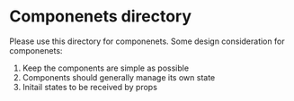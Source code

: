 # Componenets directory

Please use this directory for componenets.
Some design consideration for componenets:

1. Keep the components are simple as possible
2. Components should generally manage its own state
3. Initail states to be received by props